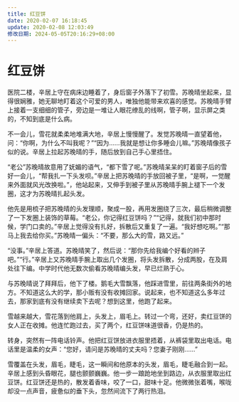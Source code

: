 ```yaml
---
title: 红豆饼
date: 2020-02-07 16:18:45
update: 2020-02-08 12:03:49
修改日期: 2024-05-05T20:16:29+08:00
---
```


# 红豆饼

医院二楼，辛居上守在病床边睡着了，身后窗子外落下了初雪。苏晚晴坐起来，显得很娴雅，她无聊地盯着这个可爱的男人，唯独他能带来欢喜的感觉。苏晚晴手臂上接着一支细细的管子，旁边是一堆让人眼花缭乱的线啊，管子啊，显示屏之类的，不知到底是什么病。

不一会儿，雪花就柔柔地堆满大地，辛居上慢慢醒了。发觉苏晚晴一直望着他，问：“你啊，为什么不叫我呢？”“因为……我就是想让你多睡会儿嘛。”苏晚晴像孩子似的说。辛居上拉起苏晚晴的手，随后放到自己手心里捂住。

“老公”苏晚晴故意用了妩媚的语气，“都下雪了呢。”苏晚晴呆呆的盯着窗子后的雪好一会儿，“帮我扎一下头发呗。”辛居上把苏晚晴的手放回被子里，“是啊，一觉醒来外面就风光改换啦。”，他站起来，又伸手到被子里从苏晚晴手腕上褪下一个发圈，这才为苏晚晴扎起头发。

他先是用梳子把苏晚晴的头发理顺，聚成一股，再用发圈绕了三次，最后稍微调整了一下发圈上装饰的草莓。“老公，你记得红豆饼吗？”“记得，就我们初中那时候，学门口卖的。”辛居上觉得没有扎好，拆散后又重复了一遍。“我好想吃啊。”“那马上我去给你买。”苏晚晴一偏头：“不要，那么大的雪，路又远。”

“没事。”辛居上答道。苏晚晴笑了，然后说：“那你先给我编个好看的辫子吧。”“行。”辛居上又苏晚晴手腕上取出几个发圈，将头发拆散，分成两股，在及肩处往下编。中学时代他无数次偷看苏晚晴编头发，早已烂熟于心。

与苏晚晴说了拜拜后，他下了楼。鹅毛大雪飘落，他踩进雪里，前往两条街外的地方。不知道这么大的学，那小贩有没有收摊回家。说起来，也不知道这么多年过去，那家到底有没有继续卖下去呢？想到这里，他跑了起来。

雪越来越大，雪花落到他肩上，头发上，眉毛上。转过一个弯，还好，卖红豆饼的女人正在收摊。他连忙跑过去，买了两个，红豆饼味道很香，仍是热的。

转身，突然有一阵电话铃声。他把红豆饼放进衣服里捂着，从裤袋里取出电话。电话里是温柔的女声：“您好，请问是苏晚晴的丈夫吗？您妻子刚刚……”

雪覆盖在头发，眉毛，睫毛，这一瞬间和他原本的头发，眉毛，睫毛融合到一起。辛居上感到头昏眼花，腿也颤颤巍巍。他一步一踉跄地坐到路边，从衣服里取出红豆饼。红豆饼还是热的，散发着香味，咬了一口，甜味十足。他微微张着嘴，喉咙却没一点声音，疲惫似的垂下头，忽然间流下了两行热泪。